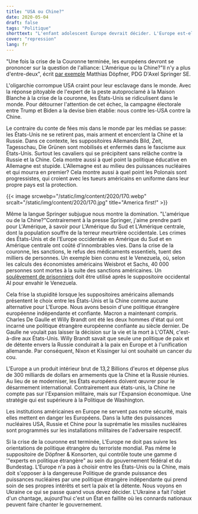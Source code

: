 ```yaml
---
title: "USA ou Chine?"
date: 2020-05-04
draft: false
tags: "Politique"
shorttext: "L'enfant adolescent Europe devrait décider. L'Europe est-elle l'esclave d'une nation ou est-elle un partenaire pour tout le monde?"
cover: "repression"
lang: fr
---
```


"Une fois la crise de la Couronne terminée, les européens devront se prononcer sur la question de l'alliance: L'Amérique ou la Chine?"Il n'y a plus d'entre-deux", écrit [par exemple](https://www.welt.de/debatte/kommentare/article207685733/Nach-der-Pandemie-Die-Europaeer-muessen-sich-der-Buendnisfrage-stellen.html "Die Europäer müssen sich der Bündnisfrage stellen") Matthias Döpfner, PDG D'Axel Springer SE.

L'oligarchie corrompue USA craint pour leur esclavage dans le monde. Avec la réponse pitoyable de l'expert de la peste autoproclamé à la Maison Blanche à la crise de la couronne, les États-Unis se ridiculisent dans le monde. Pour détourner l'attention de cet échec, la campagne électorale entre Trump et Biden a la devise bien établie: nous contre les-USA contre la Chine.

Le contraire du conte de fées mis dans le monde par les médias se passe: les États-Unis ne se retirent pas, mais arment et encerclent la Chine et la Russie. Dans ce contexte, les suppositoires Allemands Bild, Zeit, Tagesschau, Die Grünen sont mobilisés et enfermés dans le fascisme aux États-Unis. Surtout les cavaliers qui se précipitent sans relâche contre la Russie et la Chine. Cela montre aussi à quel point la politique éducative en Allemagne est stupide. L'Allemagne est au milieu des puissances nucléaires et qui mourra en premier? Cela montre aussi à quel point les Polonais sont progressistes, qui croient avec les tueurs américains en uniforme dans leur propre pays est la protection.

{{< image srcwebp="/static/img/content/2020/170.webp" srcalt="/static/img/content/2020/170.jpg" title="America first!" >}}

Même la langue Springer subjugue nous montre la domination. "L'amérique ou de la Chine?"Contrairement à la presse Springer, j'aime prendre parti pour L'Amérique, à savoir pour L'Amérique du Sud et L'Amérique centrale, dont la population souffre de la terreur meurtrière occidentale. Les crimes des États-Unis et de l'Europe occidentale en Amérique du Sud et en Amérique centrale ont coûté d'innombrables vies. Dans la crise de la couronne, les sanctions, le refus des médicaments essentiels, tuent des milliers de personnes. Un exemple bien connu est le Venezuela, où, selon les calculs des économistes américains Weisbrot et Sachs, 40 000 personnes sont mortes à la suite des sanctions américaines. Un [soulèvement de prisonniers](https://www.zeit.de/gesellschaft/zeitgeschehen/2020-05/venezuela-gefangenenaufstand-todesfaelle-aufklaerung-amnesty-international "Amnesty International fordert Untersuchung nach Gefangenenaufstand") doit être utilisé après le suppositoire occidental AI pour envahir le Venezuela.

Cela frise la stupidité lorsque les suppositoires américains allemands présentent le choix entre les États-Unis et la Chine comme aucune alternative pour L'Europe. Nous avons besoin d'une politique étrangère européenne indépendante et confiante. Macron a maintenant compris. Charles De Gaulle et Willy Brandt ont été les deux hommes d'état qui ont incarné une politique étrangère européenne confiante au siècle dernier. De Gaulle ne voulait pas laisser la décision sur la vie et la mort à L'OTAN, c'est-à-dire aux États-Unis. Willy Brandt savait que seule une politique de paix et de détente envers la Russie conduirait à la paix en Europe et à l'unification allemande. Par conséquent, Nixon et Kissinger lui ont souhaité un cancer du cou.

L'Europe a un produit intérieur brut de 13,2 Billions d'euros et dépense plus de 300 milliards de dollars en armements que la Chine et la Russie réunies. Au lieu de se moderniser, les États européens doivent œuvrer pour le désarmement international. Contrairement aux états-unis, la Chine ne compte pas sur l'Expansion militaire, mais sur l'Expansion économique. Une stratégie qui est supérieure à la Politique de Washington.

Les institutions américaines en Europe ne servent pas notre sécurité, mais elles mettent en danger les Européens. Dans la lutte des puissances nucléaires USA, Russie et Chine pour la suprématie les missiles nucléaires sont programmés sur les installations militaires de l'adversaire respectif.

Si la crise de la couronne est terminée, L'Europe ne doit pas suivre les orientations de politique étrangère du terroriste mondial. Pas même le suppositoire de Döpfner & Konsorten, qui contrôle toute une gamme d '"experts en politique étrangère" au sein du gouvernement fédéral et du Bundestag. L'Europe n'a pas à choisir entre les États-Unis ou la Chine, mais doit s'opposer à la dangereuse Politique de grande puissance des puissances nucléaires par une politique étrangère indépendante qui prend soin de ses propres intérêts et sert la paix et la détente. Nous voyons en Ukraine ce qui se passe quand vous devez décider. L'Ukraine a fait l'objet d'un chantage, aujourd'hui c'est un État en faillite où les connards nationaux peuvent faire chanter le gouvernement.

